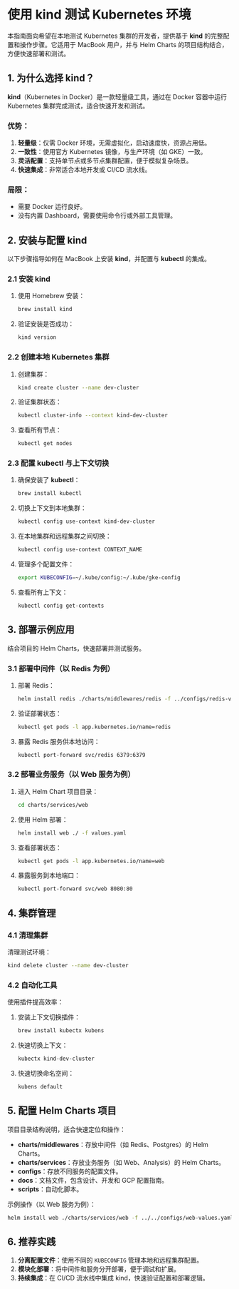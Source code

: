# 使用 kind 测试 Kubernetes 环境

本指南面向希望在本地测试 Kubernetes 集群的开发者，提供基于 **kind** 的完整配置和操作步骤。它适用于 MacBook 用户，并与 Helm Charts 的项目结构结合，方便快速部署和测试。


## 1. 为什么选择 kind？

**kind**（Kubernetes in Docker）是一款轻量级工具，通过在 Docker 容器中运行 Kubernetes 集群完成测试，适合快速开发和测试。  
### 优势：
1. **轻量级**：仅需 Docker 环境，无需虚拟化，启动速度快，资源占用低。
2. **一致性**：使用官方 Kubernetes 镜像，与生产环境（如 GKE）一致。
3. **灵活配置**：支持单节点或多节点集群配置，便于模拟复杂场景。
4. **快速集成**：非常适合本地开发或 CI/CD 流水线。

### 局限：
- 需要 Docker 运行良好。
- 没有内置 Dashboard，需要使用命令行或外部工具管理。


## 2. 安装与配置 kind

以下步骤指导如何在 MacBook 上安装 **kind**，并配置与 **kubectl** 的集成。

### 2.1 安装 kind
1. 使用 Homebrew 安装：
   ```bash
   brew install kind
   ```

2. 验证安装是否成功：
   ```bash
   kind version
   ```

### 2.2 创建本地 Kubernetes 集群
1. 创建集群：
   ```bash
   kind create cluster --name dev-cluster
   ```

2. 验证集群状态：
   ```bash
   kubectl cluster-info --context kind-dev-cluster
   ```

3. 查看所有节点：
   ```bash
   kubectl get nodes
   ```

### 2.3 配置 kubectl 与上下文切换
1. 确保安装了 **kubectl**：
   ```bash
   brew install kubectl
   ```

2. 切换上下文到本地集群：
   ```bash
   kubectl config use-context kind-dev-cluster
   ```

3. 在本地集群和远程集群之间切换：
   ```bash
   kubectl config use-context CONTEXT_NAME
   ```

4. 管理多个配置文件：
   ```bash
   export KUBECONFIG=~/.kube/config:~/.kube/gke-config
   ```

5. 查看所有上下文：
   ```bash
   kubectl config get-contexts
   ```


## 3. 部署示例应用

结合项目的 Helm Charts，快速部署并测试服务。

### 3.1 部署中间件（以 Redis 为例）
1. 部署 Redis：
   ```bash
   helm install redis ./charts/middlewares/redis -f ../configs/redis-values.yaml
   ```

2. 验证部署状态：
   ```bash
   kubectl get pods -l app.kubernetes.io/name=redis
   ```

3. 暴露 Redis 服务供本地访问：
   ```bash
   kubectl port-forward svc/redis 6379:6379
   ```

### 3.2 部署业务服务（以 Web 服务为例）
1. 进入 Helm Chart 项目目录：
   ```bash
   cd charts/services/web
   ```

2. 使用 Helm 部署：
   ```bash
   helm install web ./ -f values.yaml
   ```

3. 查看部署状态：
   ```bash
   kubectl get pods -l app.kubernetes.io/name=web
   ```

4. 暴露服务到本地端口：
   ```bash
   kubectl port-forward svc/web 8080:80
   ```



## 4. 集群管理

### 4.1 清理集群
清理测试环境：
```bash
kind delete cluster --name dev-cluster
```

### 4.2 自动化工具
使用插件提高效率：
1. 安装上下文切换插件：
   ```bash
   brew install kubectx kubens
   ```

2. 快速切换上下文：
   ```bash
   kubectx kind-dev-cluster
   ```

3. 快速切换命名空间：
   ```bash
   kubens default
   ```



## 5. 配置 Helm Charts 项目

项目目录结构说明，适合快速定位和操作：
- **charts/middlewares**：存放中间件（如 Redis、Postgres）的 Helm Charts。
- **charts/services**：存放业务服务（如 Web、Analysis）的 Helm Charts。
- **configs**：存放不同服务的配置文件。
- **docs**：文档文件，包含设计、开发和 GCP 配置指南。
- **scripts**：自动化脚本。

示例操作（以 Web 服务为例）：
```bash
helm install web ./charts/services/web -f ../../configs/web-values.yaml
```


## 6. 推荐实践

1. **分离配置文件**：使用不同的 `KUBECONFIG` 管理本地和远程集群配置。
2. **模块化部署**：将中间件和服务分开部署，便于调试和扩展。
3. **持续集成**：在 CI/CD 流水线中集成 kind，快速验证配置和部署逻辑。
